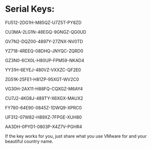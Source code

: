 # Serial Keys:

FU512-2DG1H-M85QZ-U7Z5T-PY8ZD

CU3MA-2LG1N-48EGQ-9GNGZ-QG0UD

GV7N2-DQZ00-4897Y-27ZNX-NV0TD

YZ718-4REEQ-08DHQ-JNYQC-ZQRD0

GZ3N0-6CX0L-H80UP-FPM59-NKAD4

YY31H-6EYEJ-480VZ-VXXZC-QF2E0

ZG51K-25FE1-H81ZP-95XGT-WV2C0

VG30H-2AX11-H88FQ-CQXGZ-M6AY4

CU7J2-4KG8J-489TY-X6XGX-MAUX2

FY780-64E90-0845Z-1DWQ9-XPRC0

UF312-07W82-H89XZ-7FPGE-XUH80

AA3DH-0PYD1-0803P-X4Z7V-PGHR4

If the key works for you, just share what you use VMware for and your beautiful country name.
